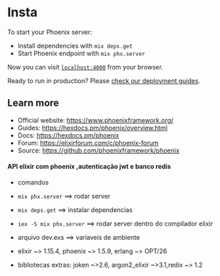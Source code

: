 # Insta

To start your Phoenix server:

  * Install dependencies with `mix deps.get`
  * Start Phoenix endpoint with `mix phx.server`

Now you can visit [`localhost:4000`](http://localhost:4000) from your browser.

Ready to run in production? Please [check our deployment guides](https://hexdocs.pm/phoenix/deployment.html).

## Learn more

  * Official website: https://www.phoenixframework.org/
  * Guides: https://hexdocs.pm/phoenix/overview.html
  * Docs: https://hexdocs.pm/phoenix
  * Forum: https://elixirforum.com/c/phoenix-forum
  * Source: https://github.com/phoenixframework/phoenix


#### API elixir  com phoenix ,autenticação jwt e banco  redis

* comandos
* `mix phx.server` ==> rodar server
* `mix deps.get` ==> instalar dependencias
* `iex -S mix phx.server` ==> rodar server dentro do compilador elixir

* arquivo dev.exs ==> variaveis de ambiente
* elixir ~> 1.15.4, phoenix ~> 1.5.9, erlang ~> OPT/26 

* bibliotecas extras: joken ~>2.6, argon2_elixir ~>3.1,redix ~> 1.2